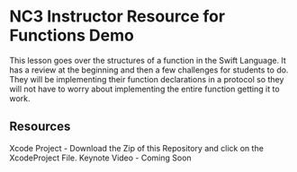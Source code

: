 # NC3 Instructor Resource for Functions Demo

This lesson goes over the structures of a function in the Swift Language.  It has a review at the beginning and then a few challenges for students to do.  They will be implementing their function 
declarations in a protocol so they will not have to worry about implementing the entire function getting it to work.  

## Resources 
Xcode Project - Download the Zip of this Repository and click on the XcodeProject File. 
Keynote 
Video - Coming Soon 
